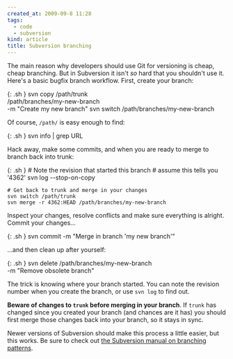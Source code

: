 ```yaml
---
created_at: 2009-09-8 11:28
tags:
  - code
  - subversion
kind: article
title: Subversion branching
---
```

The main reason why developers should use Git for versioning is cheap, cheap branching. But in Subversion it isn't _so_ hard that you shouldn't use it. Here's a basic bugfix branch workflow. First, create your branch:

{: .sh }
    svn copy /path/trunk\
             /path/branches/my-new-branch\
             -m "Create my new branch"
    svn switch /path/branches/my-new-branch

Of course, `/path/` is easy enough to find:

{: .sh }
    svn info | grep URL

Hack away, make some commits, and when you are ready to merge to branch back into trunk:

{: .sh }
    # Note the revision that started this branch
    # assume this tells you '4362'
    svn log --stop-on-copy

    # Get back to trunk and merge in your changes
    svn switch /path/trunk
    svn merge -r 4362:HEAD /path/branches/my-new-branch

Inspect your changes, resolve conflicts and make sure everything is alright. Commit your changes…

{: .sh }
    svn commit -m "Merge in branch 'my new branch'"

…and then clean up after yourself:

{: .sh }
    svn delete /path/branches/my-new-branch\
               -m "Remove obsolete branch"

The trick is knowing where your branch started. You can note the revision number when you create the branch, or use `svn log` to find out.

**Beware of changes to `trunk` before merging in your branch**. If `trunk` has changed since you created your branch (and chances are it has) you should first merge those changes back into your branch, so it stays in sync.

Newer versions of Subversion should make this process a little easier, but this works. Be sure to check out [the Subversion manual on branching patterns](http://svnbook.red-bean.com/en/1.5/svn.branchmerge.commonpatterns.html#svn.branchmerge.commonpatterns.feature "Common Branching Patterns").